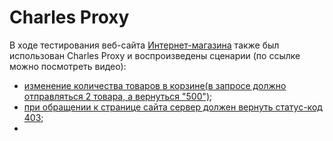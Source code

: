 # Charles Proxy

В ходе тестирования веб-сайта [Интернет-магазина](https://intern.demoshopping.ru/) также был использован Charles Proxy и воспроизведены сценарии (по ссылке можно посмотреть видео):
 * [изменение количества товаров в корзине(в запросе должно отправляться 2 товара, а вернуться "500")]();
 * [при обращении к странице сайта сервер должен вернуть статус-код 403]();
 * 
